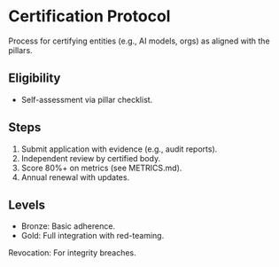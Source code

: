 # Certification Protocol

Process for certifying entities (e.g., AI models, orgs) as aligned with the pillars.

## Eligibility
- Self-assessment via pillar checklist.

## Steps
1. Submit application with evidence (e.g., audit reports).
2. Independent review by certified body.
3. Score 80%+ on metrics (see METRICS.md).
4. Annual renewal with updates.

## Levels
- Bronze: Basic adherence.
- Gold: Full integration with red-teaming.

Revocation: For integrity breaches.
